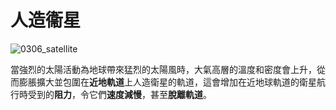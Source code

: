 # 人造衞星

![0306_satellite](./static/0306_satellite.png)

當強烈的太陽活動為地球帶來猛烈的太陽風時，大氣高層的溫度和密度會上升，從而膨脹擴大並包圍在**近地軌道**上人造衛星的軌道，這會增加在近地球軌道的衛星航行時受到的**阻力**，令它們**速度減慢**，甚至**脫離軌道**。

